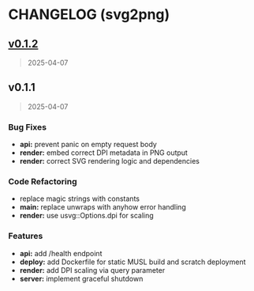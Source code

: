 # CHANGELOG (svg2png)


<a name="v0.1.2"></a>
## [v0.1.2](https://github.com/Govcraft/svg2png/compare/v0.1.1...v0.1.2)

> 2025-04-07


<a name="v0.1.1"></a>
## v0.1.1

> 2025-04-07

### Bug Fixes

* **api:** prevent panic on empty request body
* **render:** embed correct DPI metadata in PNG output
* **render:** correct SVG rendering logic and dependencies

### Code Refactoring

* replace magic strings with constants
* **main:** replace unwraps with anyhow error handling
* **render:** use usvg::Options.dpi for scaling

### Features

* **api:** add /health endpoint
* **deploy:** add Dockerfile for static MUSL build and scratch deployment
* **render:** add DPI scaling via query parameter
* **server:** implement graceful shutdown

